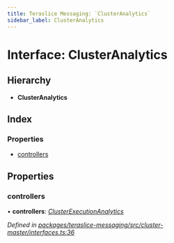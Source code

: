 ```yaml
---
title: Teraslice Messaging: `ClusterAnalytics`
sidebar_label: ClusterAnalytics
---
```


# Interface: ClusterAnalytics

## Hierarchy

* **ClusterAnalytics**

## Index

### Properties

* [controllers](clusteranalytics.md#controllers)

## Properties

###  controllers

• **controllers**: *[ClusterExecutionAnalytics](clusterexecutionanalytics.md)*

*Defined in [packages/teraslice-messaging/src/cluster-master/interfaces.ts:36](https://github.com/terascope/teraslice/blob/b843209f9/packages/teraslice-messaging/src/cluster-master/interfaces.ts#L36)*
